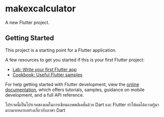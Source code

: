 # makexcalculator

A new Flutter project.

## Getting Started

This project is a starting point for a Flutter application.

A few resources to get you started if this is your first Flutter project:

- [Lab: Write your first Flutter app](https://docs.flutter.dev/get-started/codelab)
- [Cookbook: Useful Flutter samples](https://docs.flutter.dev/cookbook)

For help getting started with Flutter development, view the
[online documentation](https://docs.flutter.dev/), which offers tutorials,
samples, guidance on mobile development, and a full API reference.


โปรเจคนี้เป็นโปรเจคของผมในการเขียนแอพพลิเคชั่นด้วย Dart และ Flutter
ทำให้ผมได้ความรู้มามากมายหลายอย่างเกี่ยวกับภาษา Dart

